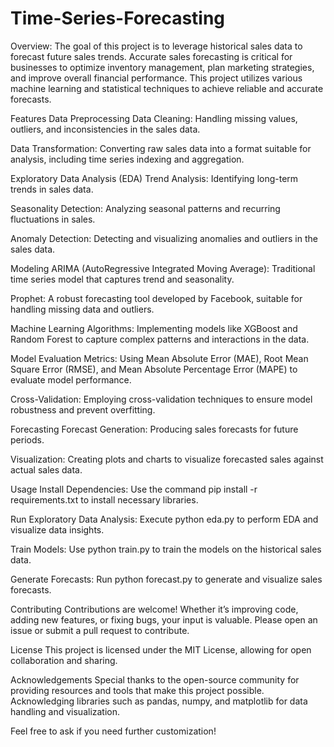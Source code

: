 # Time-Series-Forecasting
Overview:
The goal of this project is to leverage historical sales data to forecast future sales trends. Accurate sales forecasting is critical for businesses to optimize inventory management, plan marketing strategies, and improve overall financial performance. This project utilizes various machine learning and statistical techniques to achieve reliable and accurate forecasts.

Features
Data Preprocessing
Data Cleaning: Handling missing values, outliers, and inconsistencies in the sales data.

Data Transformation: Converting raw sales data into a format suitable for analysis, including time series indexing and aggregation.

Exploratory Data Analysis (EDA)
Trend Analysis: Identifying long-term trends in sales data.

Seasonality Detection: Analyzing seasonal patterns and recurring fluctuations in sales.

Anomaly Detection: Detecting and visualizing anomalies and outliers in the sales data.

Modeling
ARIMA (AutoRegressive Integrated Moving Average): Traditional time series model that captures trend and seasonality.

Prophet: A robust forecasting tool developed by Facebook, suitable for handling missing data and outliers.

Machine Learning Algorithms: Implementing models like XGBoost and Random Forest to capture complex patterns and interactions in the data.

Model Evaluation
Metrics: Using Mean Absolute Error (MAE), Root Mean Square Error (RMSE), and Mean Absolute Percentage Error (MAPE) to evaluate model performance.

Cross-Validation: Employing cross-validation techniques to ensure model robustness and prevent overfitting.

Forecasting
Forecast Generation: Producing sales forecasts for future periods.

Visualization: Creating plots and charts to visualize forecasted sales against actual sales data.

Usage
Install Dependencies: Use the command pip install -r requirements.txt to install necessary libraries.

Run Exploratory Data Analysis: Execute python eda.py to perform EDA and visualize data insights.

Train Models: Use python train.py to train the models on the historical sales data.

Generate Forecasts: Run python forecast.py to generate and visualize sales forecasts.

Contributing
Contributions are welcome! Whether it’s improving code, adding new features, or fixing bugs, your input is valuable. Please open an issue or submit a pull request to contribute.

License
This project is licensed under the MIT License, allowing for open collaboration and sharing.

Acknowledgements
Special thanks to the open-source community for providing resources and tools that make this project possible. Acknowledging libraries such as pandas, numpy, and matplotlib for data handling and visualization.

Feel free to ask if you need further customization!
